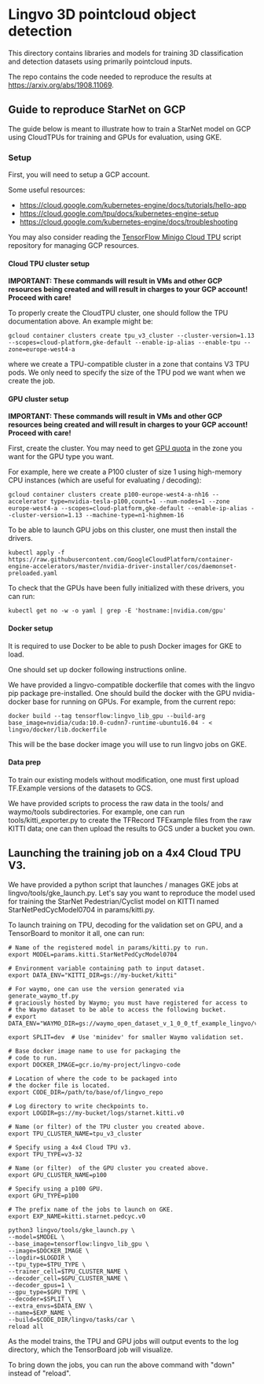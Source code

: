 # Lingvo 3D pointcloud object detection

This directory contains libraries and models for training 3D classification and
detection datasets using primarily pointcloud inputs.

The repo contains the code needed to reproduce the results at
https://arxiv.org/abs/1908.11069.

## Guide to reproduce StarNet on GCP

The guide below is meant to illustrate how to train a StarNet model on GCP using
CloudTPUs for training and GPUs for evaluation, using GKE.

### Setup

First, you will need to setup a GCP account.

Some useful resources:

* https://cloud.google.com/kubernetes-engine/docs/tutorials/hello-app
* https://cloud.google.com/tpu/docs/kubernetes-engine-setup
* https://cloud.google.com/kubernetes-engine/docs/troubleshooting

You may also consider reading the [TensorFlow Minigo Cloud
TPU](https://github.com/tensorflow/minigo/tree/master/cluster) script repository
for managing GCP resources.

#### Cloud TPU cluster setup

__IMPORTANT: These commands will result in VMs and other GCP resources being
created and will result in charges to your GCP account! Proceed with care!__

To properly create the CloudTPU cluster, one should follow the TPU documentation
above.  An example might be:

    gcloud container clusters create tpu_v3_cluster --cluster-version=1.13 --scopes=cloud-platform,gke-default --enable-ip-alias --enable-tpu --zone=europe-west4-a

where we create a TPU-compatible cluster in a zone that contains V3 TPU pods.
We only need to specify the size of the TPU pod we want when we create the job.

#### GPU cluster setup

__IMPORTANT: These commands will result in VMs and other GCP resources being
created and will result in charges to your GCP account! Proceed with care!__

First, create the cluster.  You may need to get [GPU
quota](https://cloud.google.com/compute/quotas#gpus) in the zone you want for
the GPU type you want.

For example, here we create a P100 cluster of size 1 using high-memory CPU
instances (which are useful for evaluating / decoding):

    gcloud container clusters create p100-europe-west4-a-nh16 --accelerator type=nvidia-tesla-p100,count=1 --num-nodes=1 --zone europe-west4-a --scopes=cloud-platform,gke-default --enable-ip-alias --cluster-version=1.13 --machine-type=n1-highmem-16


To be able to launch GPU jobs on this cluster, one must then install the drivers.

    kubectl apply -f https://raw.githubusercontent.com/GoogleCloudPlatform/container-engine-accelerators/master/nvidia-driver-installer/cos/daemonset-preloaded.yaml

To check that the GPUs have been fully initialized with these drivers, you can run:

    kubectl get no -w -o yaml | grep -E 'hostname:|nvidia.com/gpu'


#### Docker setup

It is required to use Docker to be able to push Docker images for GKE to load.

One should set up docker following instructions online.

We have provided a lingvo-compatible dockerfile that comes with the
lingvo pip package pre-installed.  One should build the docker with
the GPU nvidia-docker base for running on GPUs.  For example,
from the current repo:

    docker build --tag tensorflow:lingvo_lib_gpu --build-arg base_image=nvidia/cuda:10.0-cudnn7-runtime-ubuntu16.04 - < lingvo/docker/lib.dockerfile

This will be the base docker image you will use to run lingvo jobs on GKE.



#### Data prep

To train our existing models without modification, one must first upload
TF.Example versions of the datasets to GCS.

We have provided scripts to process the raw data in the tools/ and waymo/tools
subdirectories.  For example, one can run tools/kitti_exporter.py to create the
TFRecord TFExample files from the raw KITTI data; one can then upload the
results to GCS under a bucket you own.

## Launching the training job on a 4x4 Cloud TPU V3.

We have provided a python script that launches / manages GKE jobs at
lingvo/tools/gke_launch.py.  Let's say you want to reproduce the
model used for training the StarNet Pedestrian/Cyclist model on KITTI named
StarNetPedCycModel0704 in params/kitti.py.

To launch training on TPU, decoding for the validation set on GPU, and a
TensorBoard to monitor it all, one can run:

    # Name of the registered model in params/kitti.py to run.
    export MODEL=params.kitti.StarNetPedCycModel0704

    # Environment variable containing path to input dataset.
    export DATA_ENV="KITTI_DIR=gs://my-bucket/kitti"

    # For waymo, one can use the version generated via generate_waymo_tf.py
    # graciously hosted by Waymo; you must have registered for access to
    # the Waymo dataset to be able to access the following bucket.
    # export DATA_ENV="WAYMO_DIR=gs://waymo_open_dataset_v_1_0_0_tf_example_lingvo/v.1.0.0/"

    export SPLIT=dev  # Use 'minidev' for smaller Waymo validation set.

    # Base docker image name to use for packaging the
    # code to run.
    export DOCKER_IMAGE=gcr.io/my-project/lingvo-code

    # Location of where the code to be packaged into
    # the docker file is located.
    export CODE_DIR=/path/to/base/of/lingvo_repo

    # Log directory to write checkpoints to.
    export LOGDIR=gs://my-bucket/logs/starnet.kitti.v0

    # Name (or filter) of the TPU cluster you created above.
    export TPU_CLUSTER_NAME=tpu_v3_cluster

    # Specify using a 4x4 Cloud TPU v3.
    export TPU_TYPE=v3-32

    # Name (or filter)  of the GPU cluster you created above.
    export GPU_CLUSTER_NAME=p100

    # Specify using a p100 GPU.
    export GPU_TYPE=p100

    # The prefix name of the jobs to launch on GKE.
    export EXP_NAME=kitti.starnet.pedcyc.v0

    python3 lingvo/tools/gke_launch.py \
    --model=$MODEL \
    --base_image=tensorflow:lingvo_lib_gpu \
    --image=$DOCKER_IMAGE \
    --logdir=$LOGDIR \
    --tpu_type=$TPU_TYPE \
    --trainer_cell=$TPU_CLUSTER_NAME \
    --decoder_cell=$GPU_CLUSTER_NAME \
    --decoder_gpus=1 \
    --gpu_type=$GPU_TYPE \
    --decoder=$SPLIT \
    --extra_envs=$DATA_ENV \
    --name=$EXP_NAME \
    --build=$CODE_DIR/lingvo/tasks/car \
    reload all

As the model trains, the TPU and GPU jobs will output events to the log
directory, which the TensorBoard job will visualize.

To bring down the jobs, you can run the above command with "down" instead of
"reload".
